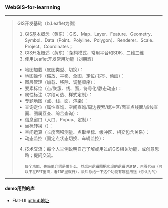 ### WebGIS-for-learnning
---
> GIS开发基础（以Leaflet为例）
> 1. GIS基本概念（黄东）：GIS、Map、Layer、Feature、Geometry、Symbol、Data（Point、Polyline、Polygon）、Renderer、Scale、Project、Coordinates；
> 2. GIS开发概述（黄东）：架构模式、常用平台和SDK、二维三维
> 3. 使用Leaflet开发常用功能（刘朋辉）
>   * 地图加载（底图类型、切换）：
>   * 地图操作（缩放、平移、全图、定位/书签、动画）：
>   * 图层管理（加载、移除、调整顺序）：
>   *  要素标绘（点/聚簇、线、面，符号化/静态动态）：
>   *  属性标注（字段可选、样式定制）：
>   * 专题地图（点、线、面，渲染）：
>   *  查询定位（属性查询、空间查询/周边搜索/缓冲区/面查点线面/点线查面、图属互查、综合查询）：
>   *  信息窗口（入口、Popup、定制）：
>   *  坐标转换（）：
>   *  空间运算（长度面积测量、点取坐标、缓冲区、相交包含关系）：
>   *  动态监控（固定点状态切换、车辆监控）：
> 4. 技术交流：每个人举例说明自己了解或用过的GIS相关功能，或创意思路；提问交流。
<br><br> `每个功能，先简单介绍是做什么，然后用逻辑图把实现的逻辑讲清楚，再看代码（可以不在PPT里面，看IDE里就行），最后总结一下这个功能有哪些用途（你认为的）`
---
#### demo用到的库
* Flat-UI [github地址](https://github.com/designmodo/Flat-UI/)
